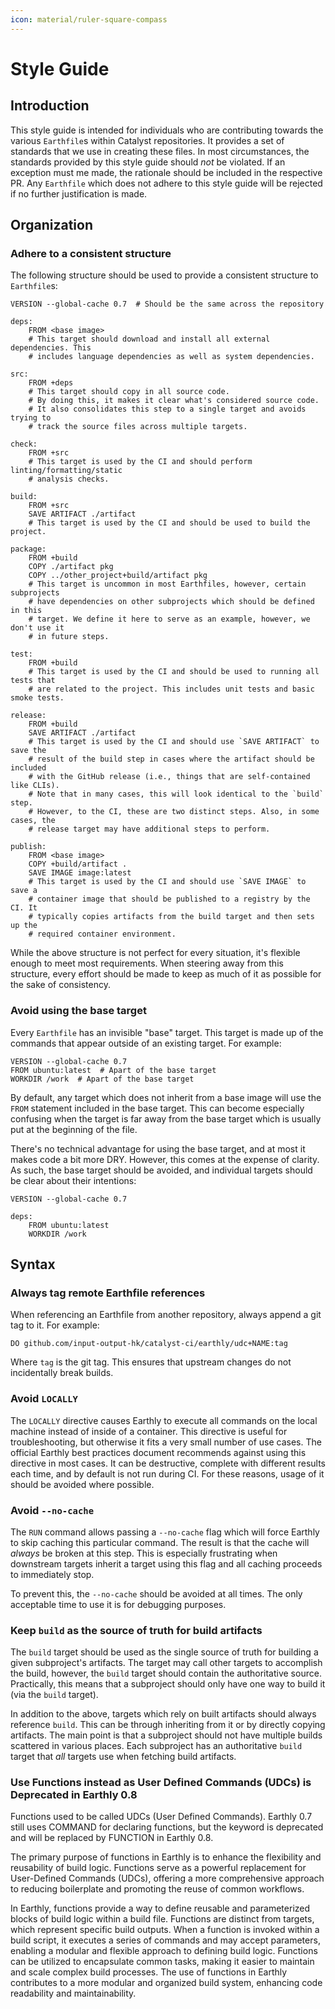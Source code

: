 ```yaml
---
icon: material/ruler-square-compass
---
```


# Style Guide

## Introduction

This style guide is intended for individuals who are contributing towards the various `Earthfile`s within Catalyst repositories.
It provides a set of standards that we use in creating these files.
In most circumstances, the standards provided by this style guide should *not* be violated.
If an exception must me made, the rationale should be included in the respective PR.
Any `Earthfile` which does not adhere to this style guide will be rejected if no further justification is made.

## Organization

### Adhere to a consistent structure

The following structure should be used to provide a consistent structure to `Earthfile`s:

```Earthfile
VERSION --global-cache 0.7  # Should be the same across the repository

deps:
    FROM <base image>
    # This target should download and install all external dependencies. This
    # includes language dependencies as well as system dependencies.

src:
    FROM +deps
    # This target should copy in all source code.
    # By doing this, it makes it clear what's considered source code.
    # It also consolidates this step to a single target and avoids trying to
    # track the source files across multiple targets.

check:
    FROM +src
    # This target is used by the CI and should perform linting/formatting/static
    # analysis checks.

build:
    FROM +src
    SAVE ARTIFACT ./artifact
    # This target is used by the CI and should be used to build the project.

package:
    FROM +build
    COPY ./artifact pkg
    COPY ../other_project+build/artifact pkg
    # This target is uncommon in most Earthfiles, however, certain subprojects
    # have dependencies on other subprojects which should be defined in this
    # target. We define it here to serve as an example, however, we don't use it
    # in future steps.

test:
    FROM +build
    # This target is used by the CI and should be used to running all tests that
    # are related to the project. This includes unit tests and basic smoke tests.

release:
    FROM +build
    SAVE ARTIFACT ./artifact
    # This target is used by the CI and should use `SAVE ARTIFACT` to save the
    # result of the build step in cases where the artifact should be included
    # with the GitHub release (i.e., things that are self-contained like CLIs).
    # Note that in many cases, this will look identical to the `build` step.
    # However, to the CI, these are two distinct steps. Also, in some cases, the
    # release target may have additional steps to perform.

publish:
    FROM <base image>
    COPY +build/artifact .
    SAVE IMAGE image:latest
    # This target is used by the CI and should use `SAVE IMAGE` to save a
    # container image that should be published to a registry by the CI. It
    # typically copies artifacts from the build target and then sets up the
    # required container environment.
```

While the above structure is not perfect for every situation, it's flexible enough to meet most requirements.
When steering away from this structure, every effort should be made to keep as much of it as possible for the sake of consistency.

### Avoid using the base target

Every `Earthfile` has an invisible "base" target.
This target is made up of the commands that appear outside of an existing target.
For example:

```Earthfile
VERSION --global-cache 0.7
FROM ubuntu:latest  # Apart of the base target
WORKDIR /work  # Apart of the base target
```

By default, any target which does not inherit from a base image will use the
`FROM` statement included in the base target.
This can become especially confusing when the target is far away from the base
target which is usually put at the beginning of the file.

There's no technical advantage for using the base target, and at most it makes
code a bit more DRY.
However, this comes at the expense of clarity.
As such, the base target should be avoided, and individual targets should be
clear about their intentions:

```Earthfile
VERSION --global-cache 0.7

deps:
    FROM ubuntu:latest
    WORKDIR /work
```

## Syntax

### Always tag remote Earthfile references

When referencing an Earthfile from another repository, always append a git tag
to it.
For example:

```Earthfile
DO github.com/input-output-hk/catalyst-ci/earthly/udc+NAME:tag
```

Where `tag` is the git tag.
This ensures that upstream changes do not incidentally break builds.

### Avoid `LOCALLY`

The `LOCALLY` directive causes Earthly to execute all commands on the local machine instead of inside of a container.
This directive is useful for troubleshooting, but otherwise it fits a very small number of use cases.
The official Earthly best practices document recommends against using this directive in most cases.
It can be destructive, complete with different results each time, and by default is not run during CI.
For these reasons, usage of it should be avoided where possible.

### Avoid `--no-cache`

The `RUN` command allows passing a `--no-cache` flag which will force Earthly
to skip caching this particular command.
The result is that the cache will *always* be broken at this step.
This is especially frustrating when downstream targets inherit a target using
this flag and all caching proceeds to immediately stop.

To prevent this, the `--no-cache` should be avoided at all times.
The only acceptable time to use it is for debugging purposes.

### Keep `build` as the source of truth for build artifacts

The `build` target should be used as the single source of truth for building a given subproject's artifacts.
The target may call other targets to accomplish the build, however, the `build` target should contain the authoritative source.
Practically, this means that a subproject should only have one way to build it (via the `build` target).

In addition to the above, targets which rely on built artifacts should always reference `build`.
This can be through inheriting from it or by directly copying artifacts.
The main point is that a subproject should not have multiple builds scattered in various places.
Each subproject has an authoritative `build` target that *all* targets use when fetching build artifacts.

### Use Functions instead as User Defined Commands (UDCs) is Deprecated in Earthly 0.8

Functions used to be called UDCs (User Defined Commands).
Earthly 0.7 still uses COMMAND for declaring functions,
but the keyword is deprecated and will be replaced by FUNCTION in Earthly 0.8.

The primary purpose of functions in Earthly is to enhance the flexibility and reusability of build logic.
Functions serve as a powerful replacement for User-Defined Commands (UDCs),
offering a more comprehensive approach to reducing boilerplate and promoting the reuse of common workflows.

In Earthly, functions provide a way to define reusable and parameterized blocks of build logic within a build file.
Functions are distinct from targets, which represent specific build outputs. 
When a function is invoked within a build script,
it executes a series of commands and may accept parameters,
enabling a modular and flexible approach to defining build logic.
Functions can be utilized to encapsulate common tasks,
making it easier to maintain and scale complex build processes.
The use of functions in Earthly contributes to a more modular and organized build system,
enhancing code readability and maintainability.
